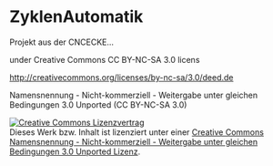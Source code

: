 ZyklenAutomatik
==========
Projekt aus der CNCECKE...

under Creative Commons CC BY-NC-SA 3.0 licens 

http://creativecommons.org/licenses/by-nc-sa/3.0/deed.de

Namensnennung - Nicht-kommerziell - Weitergabe unter gleichen Bedingungen 3.0 Unported (CC BY-NC-SA 3.0)

<a rel="license" href="http://creativecommons.org/licenses/by-nc-sa/3.0/deed.de"><img alt="Creative Commons Lizenzvertrag" style="border-width:0" src="http://i.creativecommons.org/l/by-nc-sa/3.0/88x31.png" /></a><br />Dieses Werk bzw. Inhalt ist lizenziert unter einer <a rel="license" href="http://creativecommons.org/licenses/by-nc-sa/3.0/deed.de">Creative Commons Namensnennung - Nicht-kommerziell - Weitergabe unter gleichen Bedingungen 3.0 Unported Lizenz</a>.
